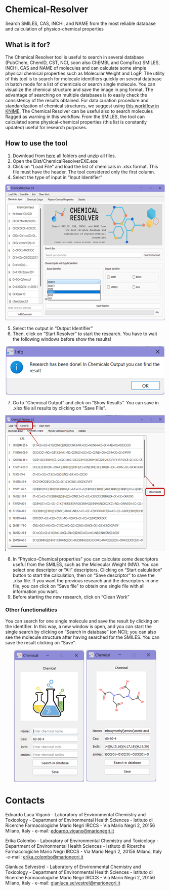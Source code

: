 # Chemical-Resolver
Search SMILES, CAS, INCHI, and NAME from the most reliable database and calculation of physico-chemical properties

## What is it for?
The Chemical Resolver tool is useful to search in several database (PubChem, ChemID, CST, NCI, soon also ChEMBL and CompTox) SMILES, INCHI, CAS and NAME of molecules and can calculate some simple physical chemical properties such as Molecular Weight and LogP. 
The utility of this tool is to search for molecule identifiers quickly on several database in batch mode for a list of chemicals or search single molecule. 
You can visualize the chemical structure and save the image in png format. 
The advantage of searching on multiple databases is to easily check the consistency of the results obtained. 
For data curation procedure and standardization of chemical structures, we suggest using [this workflow in KNIME](https://github.com/DGadaleta88/data_curation_workflow). The Chemical Resolver can be useful also to search molecules flagged as warning in this workflow.
From the SMILES, the tool can calculated some physical-chemical properties (this list is constantly updated) useful for research purposes.

## How to use the tool
1.	Download from [here](https://marionegri-my.sharepoint.com/:f:/g/personal/edoardo_vigano_marionegri_it/EqIQx_zL3gFMkFSc18cjKOIBy0SPYDs2z1yqRkgTELtkmg) all folders and unzip all files.
2.	Open the Dist/ChemicalResolverEXE.exe
3.	Click on “Load File” and load the list of chemicals in .xlsx format. This file must have the header. The tool considered only the first column.
4.	Select the type of input in “Input Identifier”

<p align="center">
  <img width="622" height="427" src="IMG_CR/Picture1.png">
</p>

5.	Select the output in “Output Identifier”
6.	Then, click on “Start Resolver” to start the research. You have to wait the following windows before show the results!

<p align="center">
  <img width="501" height="152" src="IMG_CR/Picture2.png">
</p>

7.	Go to “Chemical Output” and click on “Show Results”. You can save in .xlsx file all results by clicking on “Save File”.
	
<p align="center">
  <img width="622" height="427" src="IMG_CR/Picture3.png">
</p>

8.	In “Physico-Chemical properties” you can calculate some descriptors useful from the SMILES, such as the Molecular Weight (MW). You can select one descriptor or “All” descriptors. Clicking on “Start calculation” button to start the calculation, then on “Save descriptor” to save the .xlsx file. If you want the previous research and the descriptors in one file, you can click on “Save file” to obtain one single file with all information you want.
9.	Before starting the new research, click on “Clean Work”

### Other functionalities
You can search for one single molecule and save the result by clicking on the identifier. In this way, a new window is open, and you can start the single search by clicking on “Search in database” (on NCI); you can also see the molecule structure after having searched for the SMILES. You can save the result clicking on “Save”.

<p align="center">
  <img width="450" height="415" src="IMG_CR/Picture4.png">
</p>

# Contacts

Edoardo Luca Viganò - Laboratory of Environmental Chemistry and Toxicology - Department of Environmental Health Sciences - Istituto di Ricerche Farmacologiche Mario Negri IRCCS - Via Mario Negri 2, 20156 Milano, Italy - e-mail: edoardo.vigano@marionegri.it

Erika Colombo - Laboratory of Environmental Chemistry and Toxicology - Department of Environmental Health Sciences - Istituto di Ricerche Farmacologiche Mario Negri IRCCS - Via Mario Negri 2, 20156 Milano, Italy -e-mail: erika.colombo@marionegri.it

Gianluca Selvestrel - Laboratory of Environmental Chemistry and Toxicology - Department of Environmental Health Sciences - Istituto di Ricerche Farmacologiche Mario Negri IRCCS - Via Mario Negri 2, 20156 Milano, Italy - e-mail: gianluca.selvestrel@marionegri.it
